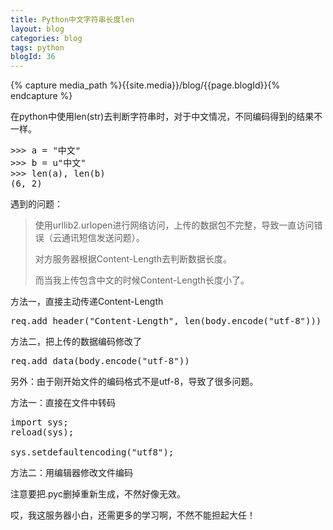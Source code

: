 ```yaml
---
title: Python中文字符串长度len
layout: blog
categories: blog
tags: python
blogId: 36
---
```

{% capture media_path %}{{site.media}}/blog/{{page.blogId}}{% endcapture %}

在python中使用len(str)去判断字符串时，对于中文情况，不同编码得到的结果不一样。

<pre class="brush:python;toolbar:false">>>> a = "中文"
>>> b = u"中文"
>>> len(a), len(b)
(6, 2)</pre>

遇到的问题：

> 使用urllib2.urlopen进行网络访问，上传的数据包不完整，导致一直访问错误（云通讯短信发送问题）。
> 
> 对方服务器根据Content-Length去判断数据长度。
> 
> 而当我上传包含中文的时候Content-Length长度小了。

方法一，直接主动传递Content-Length

<pre class="brush:python;toolbar:false">req.add_header("Content-Length", len(body.encode("utf-8")))</pre>

方法二，把上传的数据编码修改了

<pre class="brush:python;toolbar:false">req.add_data(body.encode("utf-8"))</pre>

另外：由于刚开始文件的编码格式不是utf-8，导致了很多问题。

方法一：直接在文件中转码

<pre class="brush:python;toolbar:false">import sys;
reload(sys);

sys.setdefaultencoding("utf8");</pre>

方法二：用编辑器修改文件编码

注意要把.pyc删掉重新生成，不然好像无效。

哎，我这服务器小白，还需更多的学习啊，不然不能担起大任！